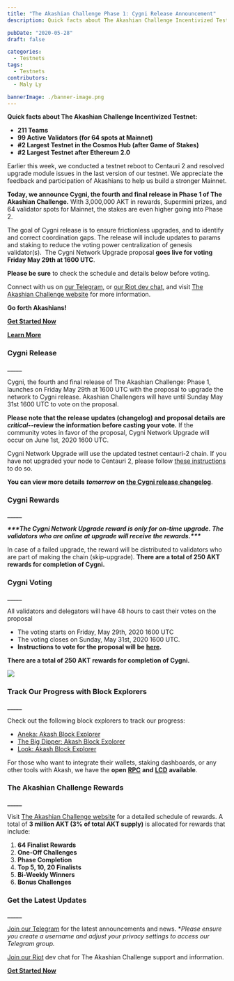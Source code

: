```yaml
---
title: "The Akashian Challenge Phase 1: Cygni Release Announcement"
description: Quick facts about The Akashian Challenge Incentivized Testnet

pubDate: "2020-05-28"
draft: false

categories:
  - Testnets
tags:
  - Testnets
contributors:
  - Maly Ly

bannerImage: ./banner-image.png
---
```


**Quick facts about The Akashian Challenge Incentivized Testnet:**

- **211 Teams**
- **99 Active Validators (for 64 spots at Mainnet)**
- **#2 Largest Testnet in the Cosmos Hub (after Game of Stakes)**
- **#2 Largest Testnet after Ethereum 2.0**

Earlier this week, we conducted a testnet reboot to Centauri 2 and resolved upgrade module issues in the last version of our testnet. We appreciate the feedback and participation of Akashians to help us build a stronger Mainnet.

**Today, we announce Cygni, the fourth and final release in Phase 1 of The Akashian Challenge.** With 3,000,000 AKT in rewards, Supermini prizes, and 64 validator spots for Mainnet, the stakes are even higher going into Phase 2.

The goal of Cygni release is to ensure frictionless upgrades, and to identify and correct coordination gaps. The release will include updates to params and staking to reduce the voting power centralization of genesis validator(s).  The Cygni Network Upgrade proposal **goes live for voting Friday May 29th at 1600 UTC**.

**Please be sure** to check the schedule and details below before voting.

Connect with us on [our Telegram](https://t.me/AkashNW), or [our Riot dev chat](https://riot.im/app/#/room/#akashnet:matrix.org), and visit [The Akashian Challenge website](https://akash.network/challenge/) for more information.

**Go forth Akashians!**

[**Get Started Now**](https://akash.network/docs/akashian/centauri-2)

[**Learn More**](https://akash.network/challenge/)

### **Cygni Release**

**\_\_\_\_\_**

Cygni, the fourth and final release of The Akashian Challenge: Phase 1, launches on Friday May 29th at 1600 UTC with the proposal to upgrade the network to Cygni release. Akashian Challengers will have until Sunday May 31st 1600 UTC to vote on the proposal.

**Please note that the release updates (changelog) and proposal details are** _**critical**_**\--review the information before casting your vote.** If the community votes in favor of the proposal, Cygni Network Upgrade will occur on June 1st, 2020 1600 UTC.

Cygni Network Upgrade will use the updated testnet centauri-2 chain. If you have not upgraded your node to Centauri 2, please follow [these instructions](https://akash.network/docs/akashian/centauri-2) to do so.

**You can view more details** _**tomorrow**_ **on** [**the Cygni release changelog**](https://github.com/ovrclk/akash/releases/tag/v0.7.1).

### **Cygni Rewards**

**\_\_\_\_\_**

_**\*\*\*The Cygni Network Upgrade reward is only for on-time upgrade. The validators who are online at upgrade will receive the rewards.\*\*\***_

In case of a failed upgrade, the reward will be distributed to validators who are part of making the chain (skip-upgrade). **There are a total of 250 AKT rewards for completion of Cygni.**

### **Cygni Voting**

**\_\_\_\_\_**

All validators and delegators will have 48 hours to cast their votes on the proposal

- The voting starts on Friday, May 29th, 2020 1600 UTC
- The voting closes on Sunday, May 31st, 2020 1600 UTC.
- **Instructions to vote for the proposal will be** [**here**](https://akash.network/docs/akashian/centauri-2)**.**

**There are a total of 250 AKT rewards for completion of Cygni.**

![](https://www.datocms-assets.com/45776/1620922423-screen-shot-2020-05-27-at-10-19-46-pm-1024x236.png)

### **Track Our Progress with Block Explorers**

**\_\_\_\_\_**

Check out the following block explorers to track our progress:

- [Aneka: Akash Block Explorer](https://akash.aneka.io/)
- [The Big Dipper: Akash Block Explorer](https://testnet.akash.bigdipper.live/)
- [Look: Akash Block Explorer](https://look.ping.pub/#/validator)

For those who want to integrate their wallets, staking dashboards, or any other tools with Akash, we have the **open** [**RPC**](http://akash-rpc.vitwit.com:26657) **and** [**LCD**](http://akash-lcd.vitwit.com:1317) **available**.

### **The Akashian Challenge Rewards**

**\_\_\_\_\_**

Visit [The Akashian Challenge website](https://akash.network/blog/the-akashian-challenge-incentivized-testnet-live/) for a detailed schedule of rewards. A total of **3 million AKT (3% of total AKT supply)** is allocated for rewards that include:

1.  **64 Finalist Rewards**
2.  **One-Off Challenges**
3.  **Phase Completion**
4.  **Top 5, 10, 20 Finalists**
5.  **Bi-Weekly Winners**
6.  **Bonus Challenges**

### **Get the Latest Updates**

**\_\_\_\_\_**

[Join our Telegram](https://t.me/AkashNW) for the latest announcements and news. \*_Please ensure you create a username and adjust your privacy settings to access our Telegram group._

[Join our Riot](https://riot.im/app/#/room/#akashnet:matrix.org) dev chat for The Akashian Challenge support and information.

[**Get Started Now**  
](https://akash.network/docs/akashian/centauri-2)
